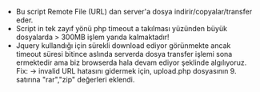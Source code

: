 * Bu script Remote File (URL) dan server'a dosya indirir/copyalar/transfer eder.
* Script in tek zayıf yönü php timeout a takılması yüzünden büyük dosyalarda > 300MB işlem yarıda kalmaktadır!
* Jquery kullandığı için sürekli download ediyor görünmekte ancak timeout süresi bitince aslında serverda dosya transfer işlemi
  sona ermektedir ama biz browserda hala devam ediyor şeklinde algılıyoruz.
Fix:
-> invalid URL hatasını gidermek için, upload.php dosyasının 9. satırına "rar","zip" değerleri eklendi.
